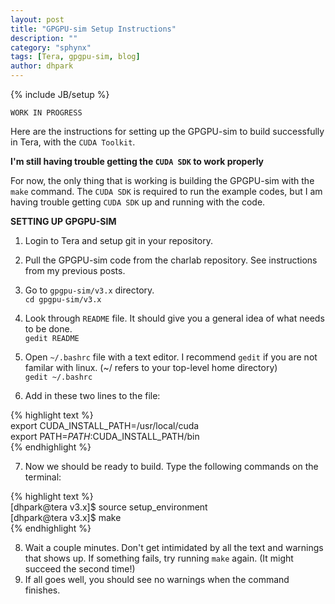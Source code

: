 ```yaml
---
layout: post
title: "GPGPU-sim Setup Instructions"
description: ""
category: "sphynx"
tags: [Tera, gpgpu-sim, blog]
author: dhpark
---
```

{% include JB/setup %}

`WORK IN PROGRESS`

Here are the instructions for setting up the GPGPU-sim to build successfully in Tera, with the `CUDA Toolkit`.

**I'm still having trouble getting the `CUDA SDK` to work properly**

For now, the only thing that is working is building the GPGPU-sim with the `make` command. 
The `CUDA SDK` is required to run the example codes, but I am having trouble getting `CUDA SDK` up and running with the code.

**SETTING UP GPGPU-SIM**

1. Login to Tera and setup git in your repository.  
2. Pull the GPGPU-sim code from the charlab repository. See instructions from my previous posts.  
3. Go to `gpgpu-sim/v3.x` directory.  
   `cd gpgpu-sim/v3.x`

4. Look through `README` file. It should give you a general idea of what needs to be done.  
   `gedit README`  
5. Open `~/.bashrc` file with a text editor. I recommend `gedit` if you are not familar with linux. (~/ refers to your top-level home directory)  
   `gedit ~/.bashrc`  
6. Add in these two lines to the file: 

{% highlight text %}  
export CUDA_INSTALL_PATH=/usr/local/cuda  
export PATH=$PATH:$CUDA_INSTALL_PATH/bin  
{% endhighlight %}  

7. Now we should be ready to build. Type the following commands on the terminal:  

{% highlight text %}  
[dhpark@tera v3.x]$ source setup_environment  
[dhpark@tera v3.x]$ make  
{% endhighlight %}  

8. Wait a couple minutes. Don't get intimidated by all the text and warnings that shows up. If something fails, try running `make` again. (It might succeed the second time!)  
9. If all goes well, you should see no warnings when the command finishes.
